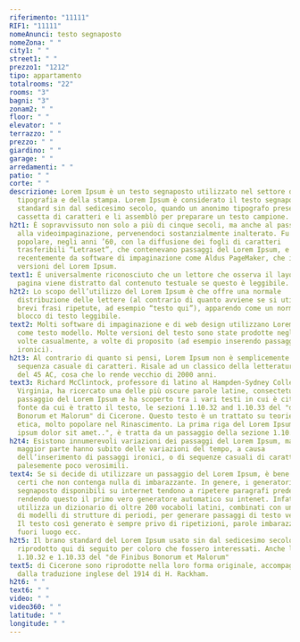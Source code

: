 ```yaml
---
riferimento: "11111"
RIF1: "11111"
nomeAnunci: testo segnaposto
nomeZona: " "
city1: " "
street1: " "
prezzo1: "1212"
tipo: appartamento
totalrooms: "22"
rooms: "3"
bagni: "3"
zonam2: " "
floor: " "
elevator: " "
terrazzo: " "
prezzo: " "
giardino: " "
garage: " "
arredamenti: " "
patio: " "
corte: " "
descrizione: Lorem Ipsum è un testo segnaposto utilizzato nel settore della
  tipografia e della stampa. Lorem Ipsum è considerato il testo segnaposto
  standard sin dal sedicesimo secolo, quando un anonimo tipografo prese una
  cassetta di caratteri e li assemblò per preparare un testo campione.
h2t1: È sopravvissuto non solo a più di cinque secoli, ma anche al passaggio
  alla videoimpaginazione, pervenendoci sostanzialmente inalterato. Fu reso
  popolare, negli anni ’60, con la diffusione dei fogli di caratteri
  trasferibili “Letraset”, che contenevano passaggi del Lorem Ipsum, e più
  recentemente da software di impaginazione come Aldus PageMaker, che includeva
  versioni del Lorem Ipsum.
text1: È universalmente riconosciuto che un lettore che osserva il layout di una
  pagina viene distratto dal contenuto testuale se questo è leggibile.
h2t2: Lo scopo dell’utilizzo del Lorem Ipsum è che offre una normale
  distribuzione delle lettere (al contrario di quanto avviene se si utilizzano
  brevi frasi ripetute, ad esempio “testo qui”), apparendo come un normale
  blocco di testo leggibile.
text2: Molti software di impaginazione e di web design utilizzano Lorem Ipsum
  come testo modello. Molte versioni del testo sono state prodotte negli anni, a
  volte casualmente, a volte di proposito (ad esempio inserendo passaggi
  ironici).
h2t3: Al contrario di quanto si pensi, Lorem Ipsum non è semplicemente una
  sequenza casuale di caratteri. Risale ad un classico della letteratura latina
  del 45 AC, cosa che lo rende vecchio di 2000 anni.
text3: Richard McClintock, professore di latino al Hampden-Sydney College in
  Virginia, ha ricercato una delle più oscure parole latine, consectetur, da un
  passaggio del Lorem Ipsum e ha scoperto tra i vari testi in cui è citata, la
  fonte da cui è tratto il testo, le sezioni 1.10.32 and 1.10.33 del "de Finibus
  Bonorum et Malorum" di Cicerone. Questo testo è un trattato su teorie di
  etica, molto popolare nel Rinascimento. La prima riga del Lorem Ipsum, "Lorem
  ipsum dolor sit amet..", è tratta da un passaggio della sezione 1.10.32.
h2t4: Esistono innumerevoli variazioni dei passaggi del Lorem Ipsum, ma la
  maggior parte hanno subito delle variazioni del tempo, a causa
  dell’inserimento di passaggi ironici, o di sequenze casuali di caratteri
  palesemente poco verosimili.
text4: Se si decide di utilizzare un passaggio del Lorem Ipsum, è bene essere
  certi che non contenga nulla di imbarazzante. In genere, i generatori di testo
  segnaposto disponibili su internet tendono a ripetere paragrafi predefiniti,
  rendendo questo il primo vero generatore automatico su intenet. Infatti
  utilizza un dizionario di oltre 200 vocaboli latini, combinati con un insieme
  di modelli di strutture di periodi, per generare passaggi di testo verosimili.
  Il testo così generato è sempre privo di ripetizioni, parole imbarazzanti o
  fuori luogo ecc.
h2t5: Il brano standard del Lorem Ipsum usato sin dal sedicesimo secolo è
  riprodotto qui di seguito per coloro che fossero interessati. Anche le sezioni
  1.10.32 e 1.10.33 del "de Finibus Bonorum et Malorum"
text5: di Cicerone sono riprodotte nella loro forma originale, accompagnate
  dalla traduzione inglese del 1914 di H. Rackham.
h2t6: " "
text6: " "
video: " "
video360: " "
latitude: " "
longitude: " "
---
```

